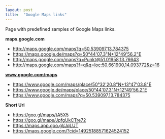 ```yaml
---
layout: post
title:  "Google Maps links"
---
```

Page with predefined samples of Google Maps links.

<b>maps.google.com</b>
<ul>
  <li><a href="http://maps.google.com/maps?f=q&hl=en&q=50.539097,13.784375">http://maps.google.com/maps?q=50.539097,13.784375</a></li>
  <li><a href="https://maps.google.de/maps?q=50%C2%B044%2707.3%22N+12%C2%B049%2756.2%22E&ll=50.735318,12.832299">https://maps.google.de/maps?q=50°44'07.3"N+12°49'56.2"E</a></li>
  <li><a href="http://maps.google.com/maps?q=Punkt@51.01958,13.76643">http://maps.google.com/maps?q=Punkt@51.01958,13.76643</a></li>
  <li><a href="http://maps.google.com/maps?f=q&q=loc:50.661900,14.093772&z=16">http://maps.google.com/maps?f=q&q=loc:50.661900,14.093772&z=16</a></li>
</ul>

<b>www.google.com/maps</b>
<ul>
  <li><a href="https://www.google.com/maps/place/50%C2%B032%2720.8%22N+13%C2%B047%2703.8%22E/@50.539097,13.784375,17z">https://www.google.com/maps/place/50°32'20.8"N+13°47'03.8"E</a></li>
  <li><a href="https://www.google.de/maps/place/50%C2%B044%2707.3%22N+12%C2%B049%2756.2%22E/@50.7353704,12.832289,18z">https://www.google.de/maps/place/50°44'07.3"N+12°49'56.2"E</a></li>
  <li><a href="https://www.google.com/maps?q=50.539097,13.784375">https://www.google.com/maps?q=50.539097,13.784375</a></li>
</ul>

<b>Short Uri</b>
<ul>
  <li><a href="https://goo.gl/maps/tA5X5">https://goo.gl/maps/tA5X5</a></li>
  <li><a href="https://goo.gl/maps/JpfgUkCTre72">https://goo.gl/maps/JpfgUkCTre72</a></li>
  <li><a href="https://maps.app.goo.gl/JqLUT">https://maps.app.goo.gl/JqLUT</a></li>
  <li><a href="https://maps.google.com/?cid=14925188571624524152">https://maps.google.com/?cid=14925188571624524152</a></li>
</ul>
